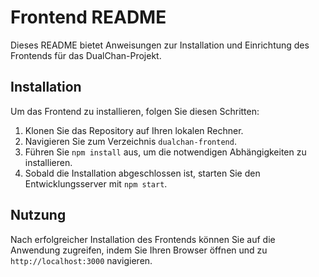 # Frontend README

Dieses README bietet Anweisungen zur Installation und Einrichtung des Frontends für das DualChan-Projekt.

## Installation

Um das Frontend zu installieren, folgen Sie diesen Schritten:

1. Klonen Sie das Repository auf Ihren lokalen Rechner.
2. Navigieren Sie zum Verzeichnis `dualchan-frontend`.
3. Führen Sie `npm install` aus, um die notwendigen Abhängigkeiten zu installieren.
4. Sobald die Installation abgeschlossen ist, starten Sie den Entwicklungsserver mit `npm start`.

## Nutzung

Nach erfolgreicher Installation des Frontends können Sie auf die Anwendung zugreifen, indem Sie Ihren Browser öffnen und zu `http://localhost:3000` navigieren.
